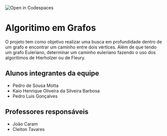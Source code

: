 ![Open in Codespaces](https://classroom.github.com/assets/open-in-codespaces-abfff4d4e15f9e1bd8274d9a39a0befe03a0632bb0f153d0ec72ff541cedbe34.svg)
# Algoritimo em Grafos
O projeto tem como objetivo realizar uma busca em profundidade dentro de um grafo e encontrar um caminho entre dois vértices. Além de que tendo um grafo Euleriano, determinar um caminho euleriano fazendo o uso dos algoritimos de Hierholzer ou de Fleury.

## Alunos integrantes da equipe

* Pedro de Sousa Motta
* Kaio Henrique Oliveira da Silveira Barbosa
* Pedro Luis Gonçalves

## Professores responsáveis

* João Caram
* Cleiton Tavares

